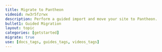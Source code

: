 ```yaml
---
title: Migrate to Pantheon
videoid: nw3r5fzrwx
description: Perform a guided import and move your site to Pantheon.
bullet1: Guided Migration
layout: topic
categories: [getstarted]
migrate: true
use: [docs_tags, guides_tags, videos_tags]
---
```

